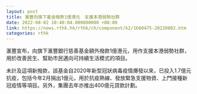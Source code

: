 ```yaml
---
layout: post
title: 滙豐向旗下基金撥款1億港元　支援本港弱勢社群
date: 2022-08-02 10:40:04.000000000 +08:00
link: https://news.rthk.hk/rthk/ch/component/k2/1660475-20220802.htm
categories: rthk
---
```


滙豐宣布，向旗下滙豐銀行慈善基金額外撥款1億港元，用作支援本港弱勢社群，用於改善民生、幫助市民邁向可持續生活模式的項目。

未計及這項新撥款，該基金自2020年新型冠狀病毒疫情爆發以來，已投入1.7億元抗疫，包括今年2月捐出1億元，用於抗疫熱線、發放緊急支援物資、上門接種新冠疫情等項目。另外，集團去年亦推出400億元貸款計劃。
